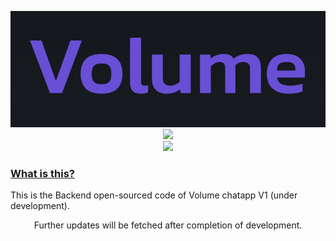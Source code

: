 <p align="center">
<img  src="./static/volume.png" alt="image not available" />
<br>
<a href="https://github.com/chatterjeeabhigyan"><img src="https://img.shields.io/badge/Maintainer-Abhigyan%20Chatterjee-brightgreen?style=flat-square&color=blueviolet" /></a>
<br>
<img src="https://img.shields.io/badge/Madewith-Nodejs-blue?style=flat-square" />
</p>
<h3><ins>What is this?</ins></h3>
This is the Backend open-sourced code of Volume chatapp V1 (under development).

<p align="center">
Further updates will be fetched after completion of development.
</p>